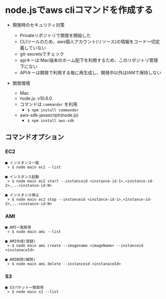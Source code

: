 # node.jsでaws cliコマンドを作成する

- 開発時のセキュリティ対策
  - Privateリポジトリで開発を開始した
  - CLIツールのため、aws個人アカウント(リソース)の情報をコード一切定義していない
  - git-secretsでチェック
  - apiキーは Mac端末のホーム配下を利用するため、このリポジトリ管理下にない
  - APIキーは開発で利用する毎に再生成し、開発中以外はIAMで保持しない

- 開発環境
  - Mac
  - node.js: v10.6.0
  - コマンドは `commander` を利用
    - `$ npm install commander`
  - aws-sdk-javascripti(node.js)
    - `$ npm install aws-sdk`

## コマンドオプション

### EC2
```
■ インスタンス一覧
 > $ node main ec2 --list

■ インスタンス起動
 > $ node main ec2 start --instanceid <instance-id-1>,<instance-id-2>,...<instance-id-N>
 
■ インスタンス停止
 > $ node main ec2 stop --instanceid <instance-id-1>,<instance-id-2>,...<instance-id-N> 
```

### AMI
```
■ AMI一覧取得
 > $ node main ami --list

■ AMI作成(登録) 
 > $ node main ami create --imagename <imageName> --instanceid <instanaceId>

■ AMI削除(解除)
 > $ node main ami delete --instanceid <instanaceId>
```

### S3
```
■ S3バケット一覧取得
 > $ node main s3 --list
```
